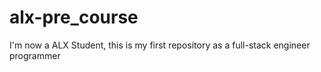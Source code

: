 # alx-pre_course
I'm now a ALX Student, this is my first repository as a full-stack engineer
programmer
